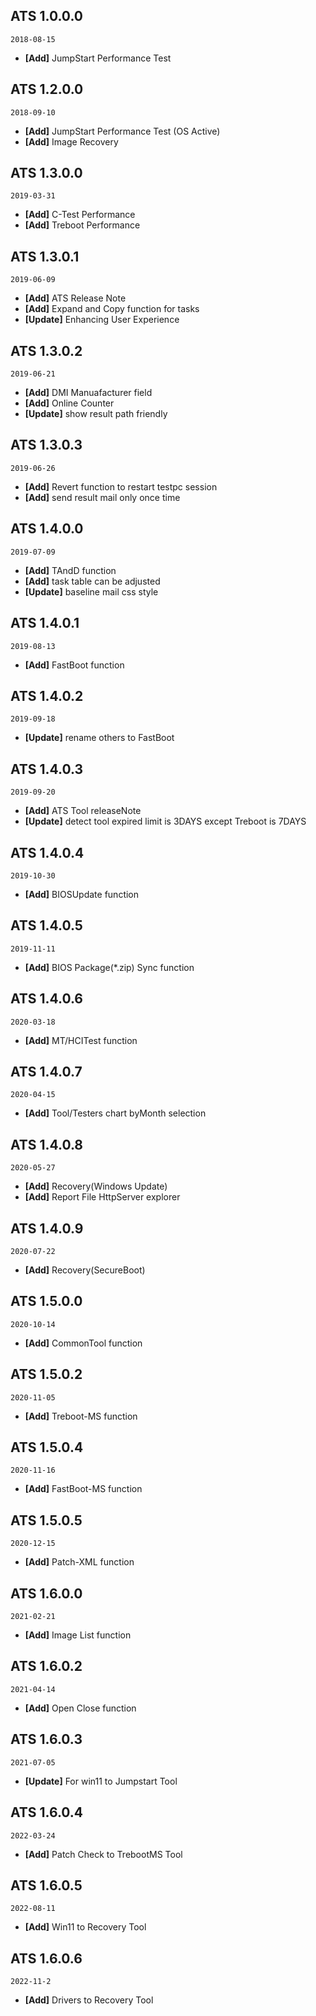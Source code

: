 ## ATS 1.0.0.0
`2018-08-15`
+ **[Add]** JumpStart Performance Test

## ATS 1.2.0.0
`2018-09-10`
+ **[Add]** JumpStart Performance Test (OS Active)
+ **[Add]** Image Recovery

## ATS 1.3.0.0
`2019-03-31`
+ **[Add]** C-Test Performance
+ **[Add]** Treboot Performance

## ATS 1.3.0.1
`2019-06-09`
+ **[Add]** ATS Release Note 
+ **[Add]** Expand and Copy function for tasks
+ **[Update]** Enhancing User Experience 

## ATS 1.3.0.2
`2019-06-21`
+ **[Add]** DMI Manuafacturer field
+ **[Add]** Online Counter
+ **[Update]** show result path friendly

## ATS 1.3.0.3
`2019-06-26`
+ **[Add]** Revert function to restart testpc session
+ **[Add]** send result mail only once time

## ATS 1.4.0.0
`2019-07-09`
+ **[Add]** TAndD function
+ **[Add]** task table can be adjusted
+ **[Update]** baseline mail css style

## ATS 1.4.0.1
`2019-08-13`
+ **[Add]** FastBoot function

## ATS 1.4.0.2
`2019-09-18`
+ **[Update]** rename others to FastBoot

## ATS 1.4.0.3
`2019-09-20`
+ **[Add]** ATS Tool releaseNote
+ **[Update]** detect tool expired limit is 3DAYS except Treboot is 7DAYS

## ATS 1.4.0.4
`2019-10-30`
+ **[Add]** BIOSUpdate function

## ATS 1.4.0.5
`2019-11-11`
+ **[Add]** BIOS Package(*.zip) Sync function

## ATS 1.4.0.6
`2020-03-18`
+ **[Add]** MT/HCITest function

## ATS 1.4.0.7
`2020-04-15`
+ **[Add]** Tool/Testers chart byMonth selection

## ATS 1.4.0.8
`2020-05-27`
+ **[Add]** Recovery(Windows Update)
+ **[Add]** Report File HttpServer explorer

## ATS 1.4.0.9
`2020-07-22`
+ **[Add]** Recovery(SecureBoot)

## ATS 1.5.0.0
`2020-10-14`
+ **[Add]** CommonTool function

## ATS 1.5.0.2
`2020-11-05`
+ **[Add]** Treboot-MS function

## ATS 1.5.0.4
`2020-11-16`
+ **[Add]** FastBoot-MS function

## ATS 1.5.0.5
`2020-12-15`
+ **[Add]** Patch-XML function

## ATS 1.6.0.0
`2021-02-21`
+ **[Add]** Image List function

## ATS 1.6.0.2
`2021-04-14`
+ **[Add]** Open Close function

## ATS 1.6.0.3
`2021-07-05`
+ **[Update]** For win11 to Jumpstart Tool

## ATS 1.6.0.4
`2022-03-24`
+ **[Add]** Patch Check to TrebootMS Tool

## ATS 1.6.0.5
`2022-08-11`
+ **[Add]** Win11 to Recovery Tool

## ATS 1.6.0.6
`2022-11-2`
+ **[Add]** Drivers to Recovery Tool